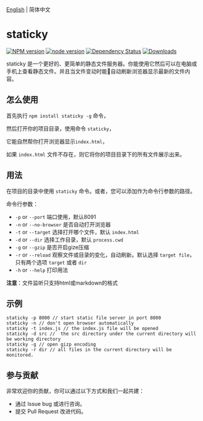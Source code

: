 [English](./README.md) | 简体中文

# staticky

[![NPM version](https://img.shields.io/npm/v/staticky.svg?style=flat-square)](https://www.npmjs.com/package/staticky)
[![node version](https://img.shields.io/badge/node.js-%3E=_7.6-green.svg?style=flat-square)](http://nodejs.org/download/)
[![Dependency Status](https://img.shields.io/david/yupeilin123/staticky.svg)](https://david-dm.org/yupeilin123/staticky)
[![Downloads](https://img.shields.io/npm/dm/staticky.svg)](https://www.npmjs.com/package/staticky)

staticky 是一个更好的、更简单的静态文件服务器。你能使用它然后可以在电脑或手机上查看静态文件。并且当文件变动时能自动刷新浏览器显示最新的文件内容。

## 怎么使用

首先执行 `npm install staticky -g` 命令，

然后打开你的项目目录，使用命令 `staticky`， 

它能自然帮你打开浏览器显示`index.html`，

如果 `index.html` 文件不存在，则它将你的项目目录下的所有文件展示出来。

<!-- more -->

## 用法

在项目的目录中使用 `staticky` 命令。或者，您可以添加作为命令行参数的路径。

命令行参数：

* `-p` or `--port` 端口使用，默认8091
* `-n` or `--no-browser` 是否自动打开浏览器
* `-t` or `--target` 选择打开哪个文件，默认 `index.html`
* `-d` or `--dir` 选择工作目录，默认 `process.cwd`
* `-g` or `--gzip` 是否开启gize压缩
* `-r` or `--reload` 观察文件或目录的变化，自动刷新。默认选择 `target file`，只有两个选项 `target` 或者 `dir`
* `-h` or `--help` 打印用法

**注意**：文件监听只支持html或markdown的格式

## 示例

```
staticky -p 8000 // start static file server in port 8000
staticky -n // don't open browser automatically
staticky -t index.js // the index.js file will be opened
staticky -d src //  the src directory under the current directory will be working directory
staticky -g // open gizp encoding
staticky -r dir // all files in the current directory will be monitored.
```

## 参与贡献

非常欢迎你的贡献，你可以通过以下方式和我们一起共建：

- 通过 Issue bug 或进行咨询。
- 提交 Pull Request 改进代码。
